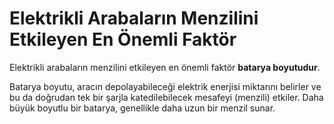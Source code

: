 # Elektrikli Arabaların Menzilini Etkileyen En Önemli Faktör

Elektrikli arabaların menzilini etkileyen en önemli faktör **batarya boyutudur**.

Batarya boyutu, aracın depolayabileceği elektrik enerjisi miktarını belirler ve bu da doğrudan tek bir şarjla katedilebilecek mesafeyi (menzili) etkiler. Daha büyük boyutlu bir batarya, genellikle daha uzun bir menzil sunar.
